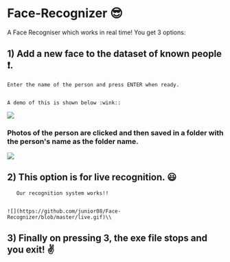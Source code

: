 # Face-Recognizer :sunglasses:

A Face Recogniser which works in real time!
You get 3 options:

## 1) Add a new face to the dataset of known people :heavy_exclamation_mark:.
  
    Enter the name of the person and press ENTER when ready.
  
  
    A demo of this is shown below :wink::
  
  
  
  ![](https://github.com/junior08/Face-Recognizer/blob/master/add_face.gif) 



 
 ### Photos of the person are clicked and then saved in a folder with the person's name as the folder name.
  
  
  ![](https://github.com/junior08/Face-Recognizer/blob/master/added_faces.png)
  
  



## 2)  This option is for live recognition. :smiley:


       Our recognition system works!!
    
    
    ![](https://github.com/junior08/Face-Recognizer/blob/master/live.gif)\\
    
    


## 3) Finally on pressing 3, the exe file stops and you exit!  :v:

  
  
  

